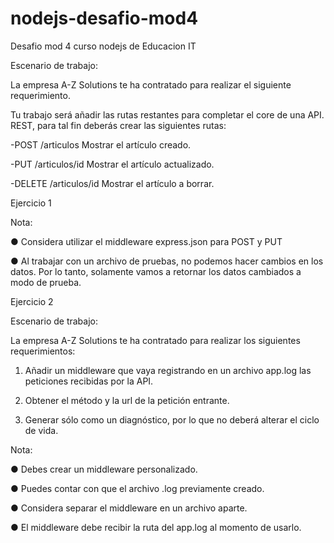 # nodejs-desafio-mod4

Desafio mod 4 curso nodejs de Educacion IT

Escenario de trabajo:

La empresa A-Z Solutions te ha contratado para
realizar el siguiente requerimiento.

Tu trabajo será añadir las rutas restantes para
completar el core de una API. REST, para tal fin
deberás crear las siguientes rutas:

-POST /articulos Mostrar el artículo creado.

-PUT /articulos/id Mostrar el artículo
actualizado.

-DELETE /articulos/id Mostrar el artículo a
borrar.

Ejercicio 1

Nota:

● Considera utilizar el middleware express.json
para POST y PUT

● Al trabajar con un archivo de pruebas, no
podemos hacer cambios en los datos. Por lo
tanto, solamente vamos a retornar los datos
cambiados a modo de prueba.


Ejercicio 2

Escenario de trabajo:

La empresa A-Z Solutions te ha contratado para
realizar los siguientes requerimientos:

1. Añadir un middleware que vaya registrando
en un archivo app.log las peticiones recibidas
por la API.

2. Obtener el método y la url de la petición
entrante.

3. Generar sólo como un diagnóstico, por lo que
no deberá alterar el ciclo de vida.

Nota:

● Debes crear un middleware personalizado.

● Puedes contar con que el archivo .log
previamente creado.

● Considera separar el middleware en un
archivo aparte.

● El middleware debe recibir la ruta del app.log al
momento de usarlo.
